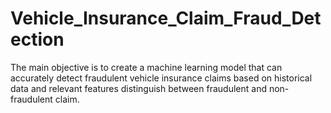 # Vehicle_Insurance_Claim_Fraud_Detection
The main objective is to create a machine learning model that can accurately detect fraudulent vehicle insurance claims based on historical data and relevant features distinguish between fraudulent and non-fraudulent claim.
